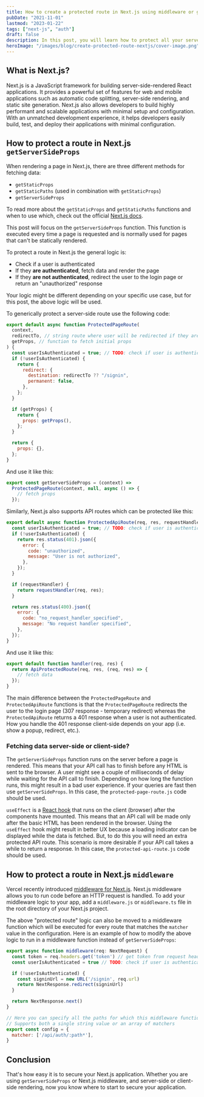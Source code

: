 ```yaml
---
title: How to create a protected route in Next.js using middleware or getServerSideProps
pubDate: "2021-11-01"
lastmod: "2023-01-22"
tags: ["next-js", "auth"]
draft: false
description: In this post, you will learn how to protect all your server-side rendered routes in Next.js using Next.js middleware or getServerSideProps.
heroImage: "/images/blog/create-protected-route-nextjs/cover-image.png"
---
```


## What is Next.js?

Next.js is a JavaScript framework for building server-side-rendered React applications. It provides a powerful set of features for web and mobile applications such as automatic code splitting, server-side rendering, and static site generation. Next.js also allows developers to build highly performant and scalable applications with minimal setup and configuration. With an unmatched development experience, it helps developers easily build, test, and deploy their applications with minimal configuration.

## How to protect a route in Next.js `getServerSideProps`

When rendering a page in Next.js, there are three different methods for fetching data:

- `getStaticProps`
- `getStaticPaths` (used in combination with `getStaticProps`)
- `getServerSideProps`

To read more about the `getStaticProps` and `getStaticPaths` functions and when to use which, check out the official [Next.js docs](https://nextjs.org/docs).

This post will focus on the `getServerSideProps` function. This function is executed every time a page is requested and is normally used for pages that can't be statically rendered.

To protect a route in Next.js the general logic is:

- Check if a user is authenticated
- If they **are authenticated**, fetch data and render the page
- If they **are not authenticated**, redirect the user to the login page or return an "unauthorized" response

Your logic might be different depending on your specific use case, but for this post, the above logic will be used.

To generically protect a server-side route use the following code:

```js
export default async function ProtectedPageRoute(
  context,
  redirectTo, // string route where user will be redirected if they are not authenticated
  getProps, // function to fetch initial props
) {
  const userIsAuthenticated = true; // TODO: check if user is authenticated
  if (!userIsAuthenticated) {
    return {
      redirect: {
        destination: redirectTo ?? "/signin",
        permanent: false,
      },
    };
  }

  if (getProps) {
    return {
      props: getProps(),
    };
  }

  return {
    props: {},
  };
}
```

And use it like this:

```js
export const getServerSideProps = (context) =>
  ProtectedPageRoute(context, null, async () => {
    // fetch props
  });
```

Similarly, Next.js also supports API routes which can be protected like this:

```js
export default async function ProtectedApiRoute(req, res, requestHandler) {
  const userIsAuthenticated = true; // TODO: check if user is authenticated
  if (!userIsAuthenticated) {
    return res.status(401).json({
      error: {
        code: "unauthorized",
        message: "User is not authorized",
      },
    });
  }

  if (requestHandler) {
    return requestHandler(req, res);
  }

  return res.status(400).json({
    error: {
      code: "no_request_handler_specified",
      message: "No request handler specified",
    },
  });
}
```

And use it like this:

```js
export default function handler(req, res) {
  return ApiProtectedRoute(req, res, (req, res) => {
    // fetch data
  });
}
```

The main difference between the `ProtectedPageRoute` and `ProtectedApiRoute` functions is that the `ProtectedPageRoute` redirects the user to the login page (307 response - temporary redirect) whereas the `ProtectedApiRoute` returns a 401 response when a user is not authenticated. How you handle the 401 response client-side depends on your app (i.e. show a popup, redirect, etc.).

### Fetching data server-side or client-side?

The `getServerSideProps` function runs on the server before a page is rendered. This means that your API call has to finish before any HTML is sent to the browser. A user might see a couple of milliseconds of delay while waiting for the API call to finish. Depending on how long the function runs, this might result in a bad user experience. If your queries are fast then use `getServerSideProps`. In this case, the `protected-page-route.js` code should be used.

`useEffect` is a [React hook](https://reactjs.org/docs/hooks-effect.html) that runs on the client (browser) after the components have mounted. This means that an API call will be made only after the basic HTML has been rendered in the browser. Using the `useEffect` hook might result in better UX because a loading indicator can be displayed while the data is fetched. But, to do this you will need an extra protected API route. This scenario is more desirable if your API call takes a while to return a response. In this case, the `protected-api-route.js` code should be used.

## How to protect a route in Next.js `middleware`

Vercel recently introduced [middleware for Next.js](https://nextjs.org/docs/middleware). Next.js middleware allows you to run code before an HTTP request is handled. To add your middleware logic to your app, add a `middleware.js` or `middleware.ts` file in the root directory of your Next.js project.

The above "protected route" logic can also be moved to a middleware function which will be executed for every route that matches the `matcher` value in the configuration. Here is an example of how to modify the above logic to run in a middleware function instead of `getServerSideProps`:

```js
export async function middleware(req: NextRequest) {
  const token = req.headers.get('token') // get token from request header
  const userIsAuthenticated = true // TODO: check if user is authenticated

  if (!userIsAuthenticated) {
    const signinUrl = new URL('/signin', req.url)
    return NextResponse.redirect(signinUrl)
  }

  return NextResponse.next()
}

// Here you can specify all the paths for which this middleware function should run
// Supports both a single string value or an array of matchers
export const config = {
  matcher: ['/api/auth/:path*'],
}
```

## Conclusion

That's how easy it is to secure your Next.js application. Whether you are using `getServerSideProps` or Next.js middleware, and server-side or client-side rendering, now you know where to start to secure your application.
